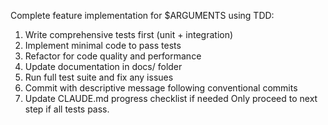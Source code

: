 Complete feature implementation for $ARGUMENTS using TDD:
1. Write comprehensive tests first (unit + integration)
2. Implement minimal code to pass tests
3. Refactor for code quality and performance
4. Update documentation in docs/ folder
5. Run full test suite and fix any issues
6. Commit with descriptive message following conventional commits
7. Update CLAUDE.md progress checklist if needed
Only proceed to next step if all tests pass.